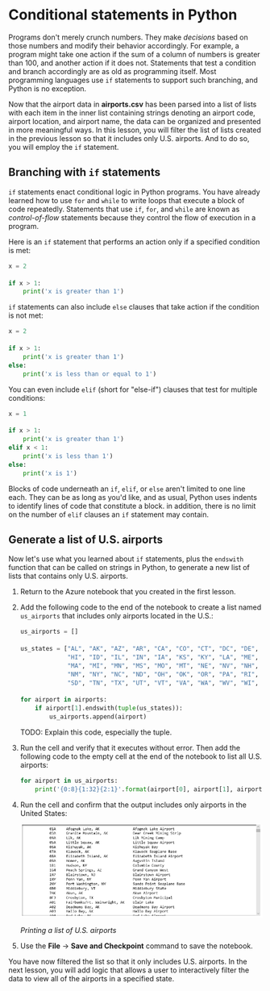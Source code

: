 # Conditional statements in Python

Programs don't merely crunch numbers. They make *decisions* based on those numbers and modify their behavior accordingly. For example, a program might take one action if the sum of a column of numbers is greater than 100, and another action if it does not. Statements that test a condition and branch accordingly are as old as programming itself. Most programming languages use `if` statements to support such branching, and Python is no exception.

Now that the airport data in **airports.csv** has been parsed into a list of lists with each item in the inner list containing strings denoting an airport code, airport location, and airport name, the data can be organized and presented in more meaningful ways. In this lesson, you will filter the list of lists created in the previous lesson so that it includes only U.S. airports. And to do so, you will employ the `if` statement.

## Branching with `if` statements

`if` statements enact conditional logic in Python programs. You have already learned how to use `for` and `while` to write loops that execute a block of code repeatedly. Statements that use `if`, `for`, and `while` are known as *control-of-flow* statements because they control the flow of execution in a program.

Here is an `if` statement that performs an action only if a specified condition is met:

```python
x = 2

if x > 1:
    print('x is greater than 1')
```

`if` statements can also include `else` clauses that take action if the condition is not met:

```python
x = 2

if x > 1:
    print('x is greater than 1')
else:
    print('x is less than or equal to 1')
```

You can even include `elif` (short for "else-if") clauses that test for multiple conditions:

```python
x = 1

if x > 1:
    print('x is greater than 1')
elif x < 1:
    print('x is less than 1')
else:
    print('x is 1')
```

Blocks of code underneath an `if`, `elif`, or `else` aren't limited to one line each. They can be as long as you'd like, and as usual, Python uses indents to identify lines of code that constitute a block. in addition, there is no limit on the number of `elif` clauses an `if` statement may contain.

## Generate a list of U.S. airports

Now let's use what you learned about `if` statements, plus the `endswith` function that can be called on strings in Python, to generate a new list of lists that contains only U.S. airports.

1. Return to the Azure notebook that you created in the first lesson.

1. Add the following code to the end of the notebook to create a list named `us_airports` that includes only airports located in the U.S.:

	```python
	us_airports = []
	
	us_states = ["AL", "AK", "AZ", "AR", "CA", "CO", "CT", "DC", "DE", "FL", "GA", 
	             "HI", "ID", "IL", "IN", "IA", "KS", "KY", "LA", "ME", "MD", 
	             "MA", "MI", "MN", "MS", "MO", "MT", "NE", "NV", "NH", "NJ", 
	             "NM", "NY", "NC", "ND", "OH", "OK", "OR", "PA", "RI", "SC", 
	             "SD", "TN", "TX", "UT", "VT", "VA", "WA", "WV", "WI", "WY"]
	
	for airport in airports:
	    if airport[1].endswith(tuple(us_states)):
	        us_airports.append(airport)
	```

	TODO: Explain this code, especially the tuple.

1. Run the cell and verify that it executes without error. Then add the following code to the empty cell at the end of the notebook to list all U.S. airports:

	```python
	for airport in us_airports:
	    print('{0:8}{1:32}{2:1}'.format(airport[0], airport[1], airport[2]))
	```

1. Run the cell and confirm that the output includes only airports in the United States:

	![Printing a list of U.S. airports](media/print-us-airports.png)

	_Printing a list of U.S. airports_

1. Use the **File** -> **Save and Checkpoint** command to save the notebook.

You have now filtered the list so that it only includes U.S. airports. In the next lesson, you will add logic that allows a user to interactively filter the data to view all of the airports in a specified state.
